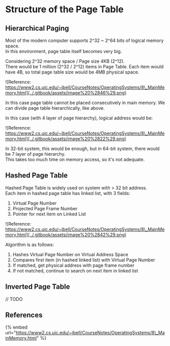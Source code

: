 # Structure of the Page Table

## Hierarchical Paging

Most of the modern computer supports 2^32 ~ 2^64 bits of logical memory space.  
In this environment, page table itself becomes very big.

Considering 2^32 memory space / Page size 4KB \(2^12\).  
There would be 1 million \(2^32 / 2^12\) items in Page Table. Each item would have 4B, so total page table size would be 4MB physical space.

![Reference: https://www2.cs.uic.edu/~jbell/CourseNotes/OperatingSystems/8\_MainMemory.html](../.gitbook/assets/image%20%2846%29.png)

In this case page table cannot be placed consecutively in main memory. We can divide page table hierarchically, like above. 

In this case \(with 4 layer of page hierarchy\), logical address would be:

![Reference: https://www2.cs.uic.edu/~jbell/CourseNotes/OperatingSystems/8\_MainMemory.html](../.gitbook/assets/image%20%2822%29.png)

In 32-bit system, this would be enough, but in 64-bit system, there would be 7 layer of page hierarchy.  
This takes too much time on memory access, so it's not adequate.

## Hashed Page Table

Hashed Page Table is widely used on system with &gt; 32 bit address.  
Each item in hashed page table has linked list, with 3 fields:

1. Virtual Page Number
2. Projected Page Frame Number
3. Pointer for next item on Linked List

![Reference: https://www2.cs.uic.edu/~jbell/CourseNotes/OperatingSystems/8\_MainMemory.html](../.gitbook/assets/image%20%2842%29.png)

Algorithm is as follows:

1. Hashes Virtual Page Number on Virtual Address Space
2. Compares first item \(in hashed linked list\) with Virtual Page Number
3. If matched, get physical address with page frame number
4. If not matched, continue to search on next item in linked list

## Inverted Page Table

// TODO



## References

{% embed url="https://www2.cs.uic.edu/~jbell/CourseNotes/OperatingSystems/8\_MainMemory.html" %}



